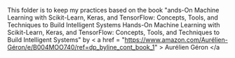 This folder is to keep my practices based on the book "ands-On Machine Learning with Scikit-Learn, Keras, and TensorFlow: Concepts, Tools, and Techniques to Build Intelligent Systems
Hands-On Machine Learning with Scikit-Learn, Keras, and TensorFlow: Concepts, Tools, and Techniques to Build Intelligent Systems" by < a href = "https://www.amazon.com/Aurélien-Géron/e/B004MOO740/ref=dp_byline_cont_book_1" > Aurélien Géron </a
